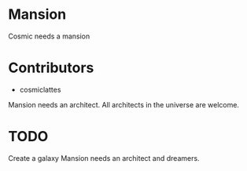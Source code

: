# Mansion

Cosmic needs a mansion

# Contributors
- cosmiclattes

Mansion needs an architect. All architects in the universe are welcome.

# TODO
Create a galaxy
Mansion needs an architect and dreamers.
